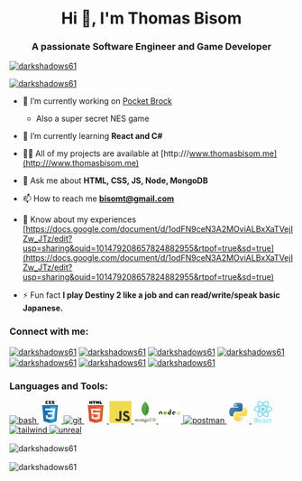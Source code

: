<h1 align="center">Hi 👋, I'm Thomas Bisom</h1>
<h3 align="center">A passionate Software Engineer and Game Developer</h3>

<p align="left"> <a href="https://github.com/ryo-ma/github-profile-trophy"><img src="https://github-profile-trophy.vercel.app/?username=darkshadows61" alt="darkshadows61" /></a> </p>

<p align="left"> <a href="https://twitter.com/darkshadows61" target="blank"><img src="https://img.shields.io/twitter/follow/darkshadows61?logo=twitter&style=for-the-badge" alt="darkshadows61" /></a> </p>

- 🔭 I’m currently working on [Pocket Brock](https://github.com/Darkshadows61/Pocket-Brock.git)
  - Also a super secret NES game

- 🌱 I’m currently learning **React and C#**

- 👨‍💻 All of my projects are available at [http:///www.thomasbisom.me](http:///www.thomasbisom.me)

- 💬 Ask me about **HTML, CSS, JS, Node, MongoDB**

- 📫 How to reach me **bisomt@gmail.com**

- 📄 Know about my experiences [https://docs.google.com/document/d/1odFN9ceN3A2MOviALBxXaTVejIZw_JTz/edit?usp=sharing&ouid=101479208657824882955&rtpof=true&sd=true](https://docs.google.com/document/d/1odFN9ceN3A2MOviALBxXaTVejIZw_JTz/edit?usp=sharing&ouid=101479208657824882955&rtpof=true&sd=true)

- ⚡ Fun fact **I play Destiny 2 like a job and can read/write/speak basic Japanese.**

<h3 align="left">Connect with me:</h3>
<p align="left">
<a href="https://codepen.io/darkshadows61" target="blank"><img align="center" src="https://raw.githubusercontent.com/rahuldkjain/github-profile-readme-generator/master/src/images/icons/Social/codepen.svg" alt="darkshadows61" height="30" width="40" /></a>
<a href="https://twitter.com/darkshadows61" target="blank"><img align="center" src="https://raw.githubusercontent.com/rahuldkjain/github-profile-readme-generator/master/src/images/icons/Social/twitter.svg" alt="darkshadows61" height="30" width="40" /></a>
<a href="https://linkedin.com/in/darkshadows61" target="blank"><img align="center" src="https://raw.githubusercontent.com/rahuldkjain/github-profile-readme-generator/master/src/images/icons/Social/linked-in-alt.svg" alt="darkshadows61" height="30" width="40" /></a>
<a href="https://stackoverflow.com/users/darkshadows61" target="blank"><img align="center" src="https://raw.githubusercontent.com/rahuldkjain/github-profile-readme-generator/master/src/images/icons/Social/stack-overflow.svg" alt="darkshadows61" height="30" width="40" /></a>
<a href="https://fb.com/darkshadows61" target="blank"><img align="center" src="https://raw.githubusercontent.com/rahuldkjain/github-profile-readme-generator/master/src/images/icons/Social/facebook.svg" alt="darkshadows61" height="30" width="40" /></a>
<a href="https://instagram.com/darkshadows61" target="blank"><img align="center" src="https://raw.githubusercontent.com/rahuldkjain/github-profile-readme-generator/master/src/images/icons/Social/instagram.svg" alt="darkshadows61" height="30" width="40" /></a>
<a href="https://www.youtube.com/c/darkshadows61" target="blank"><img align="center" src="https://raw.githubusercontent.com/rahuldkjain/github-profile-readme-generator/master/src/images/icons/Social/youtube.svg" alt="darkshadows61" height="30" width="40" /></a>
</p>

<h3 align="left">Languages and Tools:</h3>
<p align="left"> <a href="https://www.gnu.org/software/bash/" target="_blank" rel="noreferrer"> <img src="https://www.vectorlogo.zone/logos/gnu_bash/gnu_bash-icon.svg" alt="bash" width="40" height="40"/> </a> <a href="https://www.w3schools.com/css/" target="_blank" rel="noreferrer"> <img src="https://raw.githubusercontent.com/devicons/devicon/master/icons/css3/css3-original-wordmark.svg" alt="css3" width="40" height="40"/> </a> <a href="https://git-scm.com/" target="_blank" rel="noreferrer"> <img src="https://www.vectorlogo.zone/logos/git-scm/git-scm-icon.svg" alt="git" width="40" height="40"/> </a> <a href="https://www.w3.org/html/" target="_blank" rel="noreferrer"> <img src="https://raw.githubusercontent.com/devicons/devicon/master/icons/html5/html5-original-wordmark.svg" alt="html5" width="40" height="40"/> </a> <a href="https://developer.mozilla.org/en-US/docs/Web/JavaScript" target="_blank" rel="noreferrer"> <img src="https://raw.githubusercontent.com/devicons/devicon/master/icons/javascript/javascript-original.svg" alt="javascript" width="40" height="40"/> </a> <a href="https://www.mongodb.com/" target="_blank" rel="noreferrer"> <img src="https://raw.githubusercontent.com/devicons/devicon/master/icons/mongodb/mongodb-original-wordmark.svg" alt="mongodb" width="40" height="40"/> </a> <a href="https://nodejs.org" target="_blank" rel="noreferrer"> <img src="https://raw.githubusercontent.com/devicons/devicon/master/icons/nodejs/nodejs-original-wordmark.svg" alt="nodejs" width="40" height="40"/> </a> <a href="https://postman.com" target="_blank" rel="noreferrer"> <img src="https://www.vectorlogo.zone/logos/getpostman/getpostman-icon.svg" alt="postman" width="40" height="40"/> </a> <a href="https://www.python.org" target="_blank" rel="noreferrer"> <img src="https://raw.githubusercontent.com/devicons/devicon/master/icons/python/python-original.svg" alt="python" width="40" height="40"/> </a> <a href="https://reactjs.org/" target="_blank" rel="noreferrer"> <img src="https://raw.githubusercontent.com/devicons/devicon/master/icons/react/react-original-wordmark.svg" alt="react" width="40" height="40"/> </a> <a href="https://tailwindcss.com/" target="_blank" rel="noreferrer"> <img src="https://www.vectorlogo.zone/logos/tailwindcss/tailwindcss-icon.svg" alt="tailwind" width="40" height="40"/> </a> <a href="https://unrealengine.com/" target="_blank" rel="noreferrer"> <img src="https://raw.githubusercontent.com/kenangundogan/fontisto/036b7eca71aab1bef8e6a0518f7329f13ed62f6b/icons/svg/brand/unreal-engine.svg" alt="unreal" width="40" height="40"/> </a> </p>

<p><img align="center" src="https://github-readme-stats.vercel.app/api/top-langs?username=darkshadows61&show_icons=true&locale=en&layout=compact" alt="darkshadows61" /></p>

<p><img align="center" src="https://github-readme-streak-stats.herokuapp.com/?user=darkshadows61&" alt="darkshadows61" /></p>
